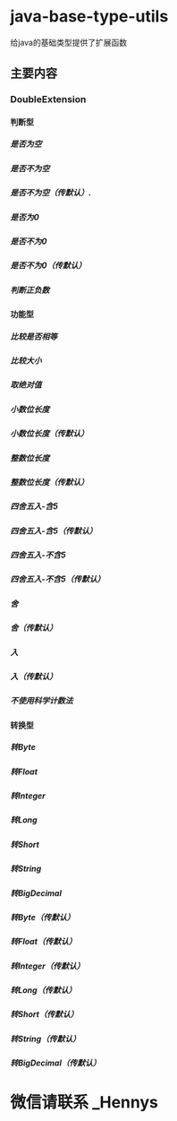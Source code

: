 # java-base-type-utils

给java的基础类型提供了扩展函数

## 主要内容

### DoubleExtension

#### 判断型

##### 是否为空

##### 是否不为空

##### 是否不为空（传默认）.

##### 是否为0

##### 是否不为0

##### 是否不为0（传默认）

##### 判断正负数

#### 功能型

##### 比较是否相等

##### 比较大小

##### 取绝对值

##### 小数位长度

##### 小数位长度（传默认）

##### 整数位长度

##### 整数位长度（传默认）

##### 四舍五入-含5

##### 四舍五入-含5（传默认）

##### 四舍五入-不含5

##### 四舍五入-不含5（传默认）

##### 舍

##### 舍（传默认）

##### 入

##### 入（传默认）

##### 不使用科学计数法

#### 转换型

##### 转Byte

##### 转Float

##### 转Integer

##### 转Long

##### 转Short

##### 转String

##### 转BigDecimal

##### 转Byte（传默认）

##### 转Float（传默认）

##### 转Integer（传默认）

##### 转Long（传默认）

##### 转Short（传默认）

##### 转String（传默认）

##### 转BigDecimal（传默认）

### 

# 微信请联系   _Hennys


